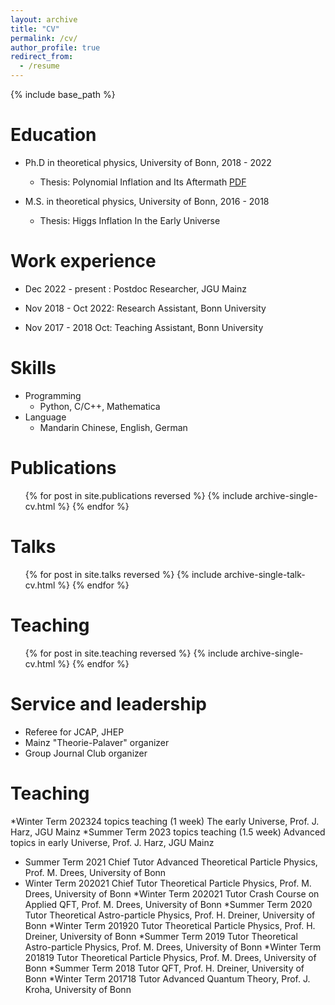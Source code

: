 ```yaml
---
layout: archive
title: "CV"
permalink: /cv/
author_profile: true
redirect_from:
  - /resume
---
```


{% include base_path %}

Education
======
* Ph.D in theoretical physics, University of Bonn, 2018 - 2022
    * Thesis: Polynomial Inflation and Its Aftermath [PDF](https://bonndoc.ulb.uni-bonn.de/xmlui/handle/20.500.11811/10407)
      
* M.S. in theoretical physics, University of Bonn, 2016 - 2018
    * Thesis: Higgs Inflation In the Early Universe
      
<!-- * B.S. in physics, China Three Gorges University, 2012 -2016 -->

Work experience
======
* Dec 2022 - present : Postdoc Researcher, JGU Mainz
  <!-- * Duties includes: Updates and improvements to template -->
  <!-- * Supervisor: The Users -->

* Nov 2018 - Oct 2022: Research Assistant, Bonn University 
  <!-- * Duties included: Merging pull requests  -->
  <!-- * Supervisor: Professor Hub -->
  
* Nov 2017 - 2018 Oct: Teaching  Assistant, Bonn University 


  <!-- * Summer 2015: Research Assistant -->
  <!-- * Github University -->
  <!-- * Duties included: Tagging issues -->
  <!-- * Supervisor: Professor Git -->
  
Skills
======
* Programming
  * Python, C/C++, Mathematica
* Language
  * Mandarin Chinese, English, German

Publications
======
  <ul>{% for post in site.publications reversed %}
    {% include archive-single-cv.html %}
  {% endfor %}</ul>
  
Talks
======
  <ul>{% for post in site.talks reversed %}
    {% include archive-single-talk-cv.html  %}
  {% endfor %}</ul>
  
Teaching
======
  <ul>{% for post in site.teaching reversed %}
    {% include archive-single-cv.html %}
  {% endfor %}</ul>
  
Service and leadership
======
* Referee for JCAP, JHEP
* Mainz "Theorie-Palaver" organizer
* Group Journal Club  organizer

Teaching
======
*Winter Term 202324 topics teaching (1 week) The early Universe, Prof. J. Harz, JGU Mainz
*Summer Term 2023 topics teaching (1.5 week)  Advanced topics in early Universe, Prof. J. Harz, JGU Mainz
* Summer Term 2021 Chief Tutor Advanced Theoretical Particle Physics, Prof. M. Drees, University of Bonn
* Winter Term 202021 Chief Tutor Theoretical Particle Physics, Prof. M. Drees, University of Bonn
*Winter Term 202021 Tutor  Crash Course on  Applied QFT, Prof. M. Drees, University of Bonn
*Summer Term 2020 Tutor  Theoretical Astro-particle Physics,  Prof. H. Dreiner, University of Bonn
*Winter Term 201920 Tutor  Theoretical Particle Physics,  Prof. H. Dreiner, University of Bonn
*Summer Term 2019 Tutor  Theoretical Astro-particle Physics, Prof. M. Drees, University of Bonn
*Winter Term 201819 Tutor  Theoretical Particle Physics, Prof. M. Drees, University of Bonn
*Summer Term 2018 Tutor  QFT,  Prof. H. Dreiner, University of Bonn
*Winter Term 201718 Tutor Advanced Quantum Theory,   Prof. J. Kroha, University of Bonn


